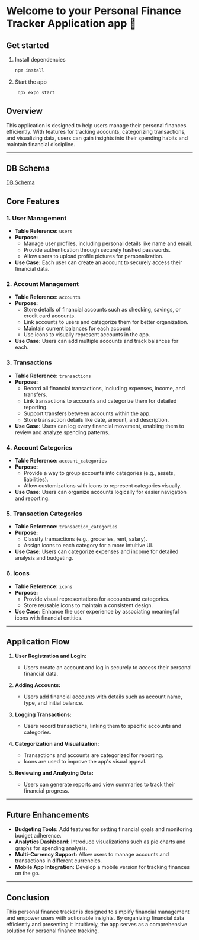 # Welcome to your Personal Finance Tracker Application app 👋

## Get started

1. Install dependencies

   ```bash
   npm install
   ```

2. Start the app

   ```bash
    npx expo start
   ```
  
  ## Overview
  This application is designed to help users manage their personal finances efficiently. With features for tracking accounts, categorizing transactions, and visualizing data, users can gain insights into their spending habits and maintain financial discipline.
  
  ---
  ## DB Schema
  [DB Schema](./docs/db.md)
  ## Core Features
  
  ### 1. User Management
  - **Table Reference:** `users`
  - **Purpose:**
    - Manage user profiles, including personal details like name and email.
    - Provide authentication through securely hashed passwords.
    - Allow users to upload profile pictures for personalization.
  - **Use Case:** Each user can create an account to securely access their financial data.
  
  ### 2. Account Management
  - **Table Reference:** `accounts`
  - **Purpose:**
    - Store details of financial accounts such as checking, savings, or credit card accounts.
    - Link accounts to users and categorize them for better organization.
    - Maintain current balances for each account.
    - Use icons to visually represent accounts in the app.
  - **Use Case:** Users can add multiple accounts and track balances for each.
  
  ### 3. Transactions
  - **Table Reference:** `transactions`
  - **Purpose:**
    - Record all financial transactions, including expenses, income, and transfers.
    - Link transactions to accounts and categorize them for detailed reporting.
    - Support transfers between accounts within the app.
    - Store transaction details like date, amount, and description.
  - **Use Case:** Users can log every financial movement, enabling them to review and analyze spending patterns.
  
  ### 4. Account Categories
  - **Table Reference:** `account_categories`
  - **Purpose:**
    - Provide a way to group accounts into categories (e.g., assets, liabilities).
    - Allow customizations with icons to represent categories visually.
  - **Use Case:** Users can organize accounts logically for easier navigation and reporting.
  
  ### 5. Transaction Categories
  - **Table Reference:** `transaction_categories`
  - **Purpose:**
    - Classify transactions (e.g., groceries, rent, salary).
    - Assign icons to each category for a more intuitive UI.
  - **Use Case:** Users can categorize expenses and income for detailed analysis and budgeting.
  
  ### 6. Icons
  - **Table Reference:** `icons`
  - **Purpose:**
    - Provide visual representations for accounts and categories.
    - Store reusable icons to maintain a consistent design.
  - **Use Case:** Enhance the user experience by associating meaningful icons with financial entities.
  
  ---
  
  ## Application Flow
  1. **User Registration and Login:**
     - Users create an account and log in securely to access their personal financial data.
  
  2. **Adding Accounts:**
     - Users add financial accounts with details such as account name, type, and initial balance.
  
  3. **Logging Transactions:**
     - Users record transactions, linking them to specific accounts and categories.
  
  4. **Categorization and Visualization:**
     - Transactions and accounts are categorized for reporting.
     - Icons are used to improve the app's visual appeal.
  
  5. **Reviewing and Analyzing Data:**
     - Users can generate reports and view summaries to track their financial progress.
  
  ---
  
  ## Future Enhancements
  - **Budgeting Tools:** Add features for setting financial goals and monitoring budget adherence.
  - **Analytics Dashboard:** Introduce visualizations such as pie charts and graphs for spending analysis.
  - **Multi-Currency Support:** Allow users to manage accounts and transactions in different currencies.
  - **Mobile App Integration:** Develop a mobile version for tracking finances on the go.
  
  ---
  
  ## Conclusion
  This personal finance tracker is designed to simplify financial management and empower users with actionable insights. By organizing financial data efficiently and presenting it intuitively, the app serves as a comprehensive solution for personal finance tracking.

